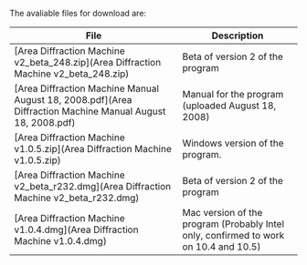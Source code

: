 The avaliable files for download are:

| File                                                                                                       | Description                                                                            |
| ---------------------------------------------------------------------------------------------------------- | -------------------------------------------------------------------------------------- |
| [Area Diffraction Machine v2_beta_248.zip](Area Diffraction Machine v2_beta_248.zip)                       | Beta of version 2 of the program                                                       |
| [Area Diffraction Machine Manual August 18, 2008.pdf](Area Diffraction Machine Manual August 18, 2008.pdf) | Manual for the program (uploaded August 18, 2008)                                      |
| [Area Diffraction Machine v1.0.5.zip](Area Diffraction Machine v1.0.5.zip)                                 | Windows version of the program.                                                        |
| [Area Diffraction Machine v2_beta_r232.dmg](Area Diffraction Machine v2_beta_r232.dmg)                     | Beta of version 2 of the program                                                       |
| [Area Diffraction Machine v1.0.4.dmg](Area Diffraction Machine v1.0.4.dmg)                                 | Mac version of the program (Probably Intel only, confirmed to work on 10.4 and 10.5)   |

